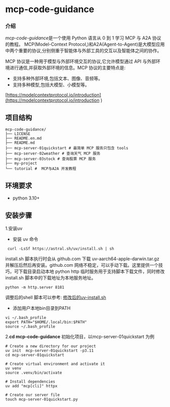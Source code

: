 # mcp-code-guidance

### 介绍
*mcp-code-guidance*是一个使用 Python 语言从 0 到 1 学习 MCP 与 A2A 协议的教程。
MCP(Model-Context Protocol,)和A2A(Agent-to-Agent)是大模型应用中两个重要的协议,分别侧重于智能体与外部工具的交互以及智能体之间的协作。

MCP 协议是一种用于模型与外部环境交互的协议,它允许模型通过 API 与外部环境进行通信,并获取外部环境的信息。MCP 协议的主要特点是:
+ 支持多种外部环境,包括文本、图像、音频等。
+ 支持多种模型,包括大模型、小模型等。

[https://modelcontextprotocol.io/introduction](https://modelcontextprotocol.io/introduction
)

## 项目结构

```
mcp-code-guidance/
├── LICENSE
├── README.en.md
├── README.md
├── mcp-server-01quickstart # 最简单 MCP 服务只包含 tools
├── mcp-server-02weather # 查询天气 MCP 服务
├── mcp-server-03stock # 查询股票 MCP 服务
├── my-project
└── tutorial #  MCP与A2A 开发教程
```

## 环境要求
+ python 3.10+


## 安装步骤

1.安装uv
+ 安装 uv 命令
```
 curl -LsSf https://astral.sh/uv/install.sh | sh
```

install.sh 脚本执行时会从 github.com 下载 uv-aarch64-apple-darwin.tar.gz 并解压后然后再安装。github.com 网络不稳定，可以手动下载。这里提供一个技巧，可下载目录启动本地 python http 临时服务用于支持脚本下载文件，同时修改install.sh 脚本中的下载地址为本地服务地址。

```shell
python -m http.server 8181
```
调整后的shell 脚本可以参考: [修改后的uv-install.sh](./tutorial/uv-install.sh)

+ 添加用户本地bin目录到PATH
```shell
vi ~/.bash_profile
export PATH="$HOME/.local/bin:$PATH"
source ~/.bash_profile
```

2.**cd  mcp-code-guidance** 初始化项目，以mcp-server-01quickstart 为例


```shell
# Create a new directory for our project
uv init  mcp-server-01quickstart -p3.11 
cd mcp-server-01quickstart

# Create virtual environment and activate it
uv venv
source .venv/bin/activate

# Install dependencies
uv add "mcp[cli]" httpx

# Create our server file
touch mcp-server-01quickstart.py


